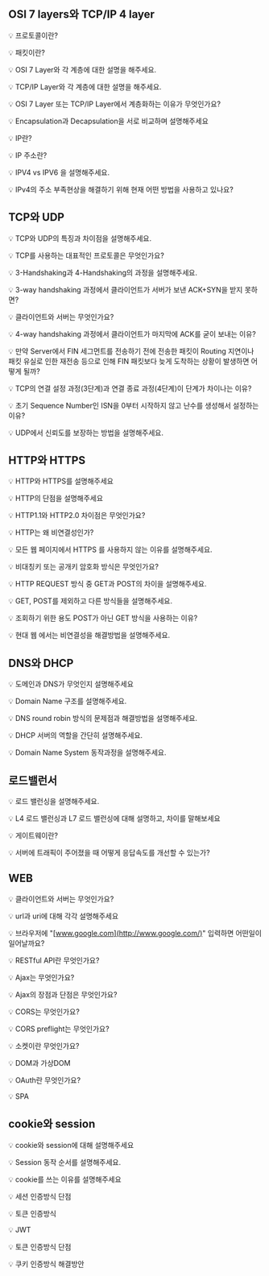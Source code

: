 ## OSI 7 layers와 TCP/IP 4 layer

💡 프로토콜이란?

💡 패킷이란?

💡 OSI 7 Layer와 각 계층에 대한 설명을 해주세요.

💡 TCP/IP Layer와 각 계층에 대한 설명을 해주세요.

💡 OSI 7 Layer 또는 TCP/IP Layer에서 계층화하는 이유가 무엇인가요?

💡 Encapsulation과 Decapsulation을 서로 비교하며 설명해주세요

💡 IP란?

💡 IP 주소란?

💡 IPV4 vs IPV6 을 설명해주세요.

💡 IPv4의 주소 부족현상을 해결하기 위해 현재 어떤 방법을 사용하고 있나요?

## TCP와 UDP

💡 TCP와 UDP의 특징과 차이점을 설명해주세요.

💡 TCP를 사용하는 대표적인 프로토콜은 무엇인가요?

💡 3-Handshaking과 4-Handshaking의 과정을 설명해주세요.

💡 3-way handshaking 과정에서 클라이언트가 서버가 보낸 ACK+SYN을 받지 못하면?

💡 클라이언트와 서버는 무엇인가요?

💡 4-way handshaking 과정에서 클라이언트가 마지막에 ACK를 굳이 보내는 이유?

💡 만약 Server에서 FIN 세그먼트를 전송하기 전에 전송한 패킷이 Routing 지연이나 패킷 유실로 인한 재전송 등으로 인해 FIN 패킷보다 늦게 도착하는 상황이 발생하면 어떻게 될까?

💡 TCP의 연결 설정 과정(3단계)과 연결 종료 과정(4단계)이 단계가 차이나는 이유?

💡 초기 Sequence Number인 ISN을 0부터 시작하지 않고 난수를 생성해서 설정하는 이유?

💡 UDP에서 신뢰도를 보장하는 방법을 설명해주세요.

## HTTP와 HTTPS

💡 HTTP와 HTTPS를 설명해주세요

💡 HTTP의 단점을 설명해주세요

💡 HTTP1.1와 HTTP2.0 차이점은 무엇인가요?

💡 HTTP는 왜 비연결성인가?

💡 모든 웹 페이지에서 HTTPS 를 사용하지 않는 이유를 설명해주세요.

💡 비대칭키 또는 공개키 암호화 방식은 무엇인가요?

💡 HTTP REQUEST 방식 중 GET과 POST의 차이을 설명해주세요.

💡 GET, POST를 제외하고 다른 방식들을 설명해주세요.

💡 조회하기 위한 용도 POST가 아닌 GET 방식을 사용하는 이유?

💡 현대 웹 에서는 비연결성을 해결방법을 설명해주세요.

## DNS와 DHCP

💡 도메인과 DNS가 무엇인지 설명해주세요

💡 Domain Name 구조를 설명해주세요.

💡 DNS round robin 방식의 문제점과 해결방법을 설명해주세요.

💡 DHCP 서버의 역할을 간단히 설명해주세요.

💡 Domain Name System 동작과정을 설명해주세요.

## 로드밸런서

💡 로드 밸런싱을 설명해주세요.

💡 L4 로드 밸런싱과 L7 로드 밸런싱에 대해 설명하고, 차이를 말해보세요

💡 게이트웨이란?

💡 서버에 트래픽이 주어졌을 때 어떻게 응답속도를 개선할 수 있는가?



## WEB

💡 클라이언트와 서버는 무엇인가요?

💡 url과 uri에 대해 각각 설명해주세요

💡 브라우저에 "[www.google.com](http://www.google.com/)" 입력하면 어떤일이 일어날까요?

💡 RESTful API란 무엇인가요?

💡 Ajax는 무엇인가요?

💡 Ajax의 장점과 단점은 무엇인가요?

💡 CORS는 무엇인가요?

💡 CORS preflight는 무엇인가요?

💡 소켓이란 무엇인가요?

💡 DOM과 가상DOM

💡 OAuth란 무엇인가요?

💡 SPA

## cookie와 session

💡 cookie와 session에 대해 설명해주세요

💡 Session 동작 순서를 설명해주세요.

💡 cookie를 쓰는 이유를 설명해주세요

💡 세션 인증방식 단점

💡 토큰 인증방식

💡 JWT

💡 토큰 인증방식 단점

💡 쿠키 인증방식 해결방안